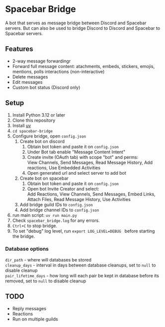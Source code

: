 # Spacebar Bridge
A bot that serves as message bridge between Discord and Spacebar servers. But can also be used to bridge Discord to Discord and Spacebar to Spacebar servers.


## Features
- 2-way message forwardingr
- Forward full message content: atachments, embeds, stickers, emojis, mentions, polls interactions (non-interactive)
- Delete messages
- Edit messages
- Custom bot status (Discord only)


## Setup
1. Install Python 3.12 or later
2. Clone this repository
3. Install [uv](https://docs.astral.sh/uv/getting-started/installation/)
4. `cd spacebar-bridge`
5. Configure bridge, open `config.json`
    1. Create bot on discord
        1. Obtain bot token and paste it on `config.json`
        2. Under Bot tab enable "Message Content Intent"
        3. Create invite (OAuth tab) with scope "bot" and perms:  
            View Channels, Send Messages, Read Message History, Add reactions, Use Embedded Activities
        4. Open generated url and select server to add bot
    2. Create bot on spacebar
        1. Obtain bot token and paste it on `config.json`
        2. Open bot Invite Creator and select:  
            Add Reactions, View Channels, Send Messages, Embed Links, Attach Files, Read Message History, Use Activities
    3. Add bridge guild IDs to `config.json`
    4. Add bridge channel IDs to `config.json`
6. run main script: `uv run main.py`
7. Check `spacebar_bridge.log` for any errors.
8. `Ctrl+C` to stop bridge.
9. To set "debug" log level, run `export LOG_LEVEL=DEBUG ` before starting the bridge.

### Database options
`dir_path` - where will databases be stored  
`cleanup_days` - interval in days between database cleanups, set to `null` to disable cleanup  
`pair_lifetime_days` - how long will each pair be kept in database before its removed, set to `null` to disable cleanup  

## TODO
- Reply messages
- Reactions
- Run on multiple guilds
